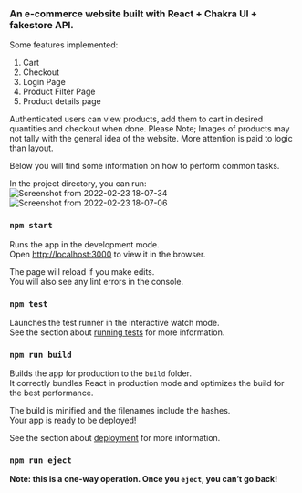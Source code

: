 ### An e-commerce website built with React + Chakra UI + fakestore API.
Some features implemented:
1. Cart
2. Checkout
3. Login Page
4. Product Filter Page
5. Product details page


Authenticated users can view products, add them to cart in desired quantities and checkout when done.
Please Note; Images of products may not tally with the general idea of the website. More attention is paid to logic than layout.


Below you will find some information on how to perform common tasks.<br>

In the project directory, you can run:
![Screenshot from 2022-02-23 18-07-34](https://user-images.githubusercontent.com/88411228/155370397-d287df27-8fe3-4aad-89f0-0ba9b5f5a581.png)
![Screenshot from 2022-02-23 18-07-06](https://user-images.githubusercontent.com/88411228/155370484-144fe0a6-d6bb-465a-9141-35e7d7ba92b4.png)

### `npm start`

Runs the app in the development mode.<br>
Open [http://localhost:3000](http://localhost:3000) to view it in the browser.

The page will reload if you make edits.<br>
You will also see any lint errors in the console.

### `npm test`

Launches the test runner in the interactive watch mode.<br>
See the section about [running tests](#running-tests) for more information.

### `npm run build`

Builds the app for production to the `build` folder.<br>
It correctly bundles React in production mode and optimizes the build for the best performance.

The build is minified and the filenames include the hashes.<br>
Your app is ready to be deployed!

See the section about [deployment](#deployment) for more information.

### `npm run eject`

**Note: this is a one-way operation. Once you `eject`, you can’t go back!**
